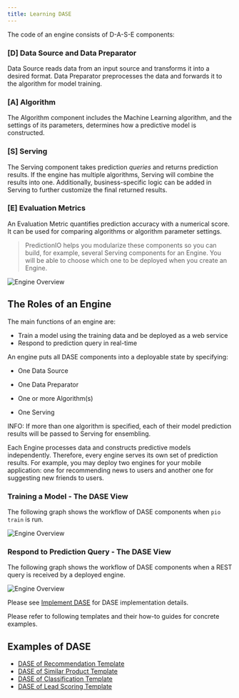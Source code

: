 ```yaml
---
title: Learning DASE
---
```


The code of an engine consists of D-A-S-E components:

### [D] Data Source and Data Preparator

Data Source reads data from an input source and transforms it into a desired
format. Data Preparator preprocesses the data and forwards it to the algorithm
for model training.

### [A] Algorithm

The Algorithm component includes the Machine Learning algorithm, and the
settings of its parameters, determines how a predictive model is constructed.

### [S] Serving

The Serving component takes prediction *queries* and returns prediction results.
If the engine has multiple algorithms, Serving will combine the results into
one. Additionally, business-specific logic can be added in Serving to further
customize the final returned results.

### [E] Evaluation Metrics

An Evaluation Metric quantifies prediction accuracy with a numerical score. It
can be used for comparing algorithms or algorithm parameter settings.

> PredictionIO helps you modularize these components so you can build, for
example, several Serving components for an Engine. You will be able to choose
which one to be deployed when you create an Engine.


![Engine Overview](/images/engineinstance-overview.png)

## The Roles of an Engine

The main functions of an engine are:

* Train a model using the training data and be deployed as a web service
* Respond to prediction query in real-time

An engine puts all DASE components into a deployable state by specifying:

* One Data Source

* One Data Preparator

* One or more Algorithm(s)

* One Serving

INFO: If more than one algorithm is specified, each of their model prediction
results will be passed to Serving for ensembling.

Each Engine processes data and constructs predictive models independently.
Therefore, every engine serves its own set of prediction results. For example,
you may deploy two engines for your mobile application: one for recommending
news to users and another one for suggesting new friends to users.

### Training a Model - The DASE View

The following graph shows the workflow of DASE components when `pio train` is run.

![Engine Overview](/images/engine-training.png)


### Respond to Prediction Query - The DASE View

The following graph shows the workflow of DASE components when a REST query is received by a deployed engine.

![Engine Overview](/images/engine-query.png)

Please see [Implement DASE](/customize/dase) for DASE implementation details.

Please refer to following templates and their how-to guides for concrete examples.

## Examples of DASE

- [DASE of Recommendation Template](/templates/recommendation/dase/)
- [DASE of Similar Product Template](/templates/similarproduct/dase/)
- [DASE of Classification Template](/templates/classification/dase/)
- [DASE of Lead Scoring Template](/templates/leadscoring/dase/)
